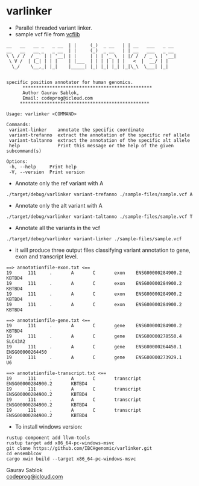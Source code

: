 # varlinker

- Parallel threaded variant linker.
- sample vcf file from [vcflib](https://github.com/vcflib/vcflib/blob/master/samples/sample.vcf)

```
__   __   __ _   _ __  | |     (_)  _ __   | | __   ___   _ __
__   __   __ _   _ __  | |     (_)  _ __   | | __   ___   _ __
\ \ / /  / _` | | '__| | |     | | | '_ \  | |/ /  / _ \ | '__|
 \ V /  | (_| | | |    | |___  | | | | | | |   <  |  __/ | |
  \_/    \__,_| |_|    |_____| |_| |_| |_| |_|\_\  \___| |_|


specific position annotator for human genomics.
      ************************************************
      Author Gaurav Sablok,
      Email: codeprog@icloud.com
     ************************************************

Usage: varlinker <COMMAND>

Commands:
 variant-linker    annotate the specific coordinate
 variant-trefanno  extract the annotation of the specific ref allele
 variant-taltanno  extract the annotation of the specific alt allele
 help              Print this message or the help of the given subcommand(s)

Options:
 -h, --help     Print help
 -V, --version  Print version
```

- Annotate only the ref variant with A
```
./target/debug/varlinker variant-trefanno ./sample-files/sample.vcf A
```

- Annotate only the alt variant with A
```
./target/debug/varlinker variant-taltanno ./sample-files/sample.vcf T
```
- Annotate all the variants in the vcf
```
./target/debug/varlinker variant-linker ./sample-files/sample.vcf
```

- it will produce three output files classifying variant annotation to gene, exon and transcript level.

```
==> annotationfile-exon.txt <==
19      111     .       A       C       exon    ENSG00000284900.2       KBTBD4
19      111     .       A       C       exon    ENSG00000284900.2       KBTBD4
19      111     .       A       C       exon    ENSG00000284900.2       KBTBD4
19      111     .       A       C       exon    ENSG00000284900.2       KBTBD4

==> annotationfile-gene.txt <==
19      111     .       A       C       gene    ENSG00000284900.2       KBTBD4
19      111     .       A       C       gene    ENSG00000278550.4       SLC43A2
19      111     .       A       C       gene    ENSG00000264450.1       ENSG00000264450
19      111     .       A       C       gene    ENSG00000273929.1       U6

==> annotationfile-transcript.txt <==
19      111     .       A       C       transcript      ENSG00000284900.2       KBTBD4
19      111     .       A       C       transcript      ENSG00000284900.2       KBTBD4
19      111     .       A       C       transcript      ENSG00000284900.2       KBTBD4
19      111     .       A       C       transcript      ENSG00000284900.2       KBTBD4
```

- To install windows version:
```
rustup component add llvm-tools
rustup target add x86_64-pc-windows-msvc
git clone https://github.com/IBCHgenomic/varlinker.git
cd ensemblcov
cargo xwin build --target x86_64-pc-windows-msvc
```

Gaurav Sablok \
codeprog@icloud.com
